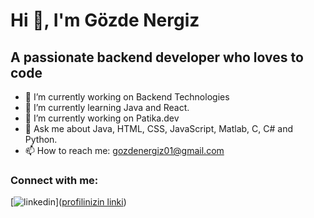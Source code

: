 # Hi 👋, I'm Gözde Nergiz </center>

## A passionate backend developer who loves to code


- 🔭 I’m currently working on Backend Technologies
- 🌱 I’m currently learning Java and React.
- 🔭 I’m currently working on Patika.dev
- 💬 Ask me about Java, HTML, CSS, JavaScript, Matlab, C, C# and Python.
- 📫 How to reach me: gozdenergiz01@gmail.com

### Connect with me:
[![linkedin](https://img.shields.io/badge/LinkedIn-0077B5?style=for-the-badge&logo=linkedin&logoColor=white)]([profilinizin linki](https://www.linkedin.com/in/gözde-nergiz-955762162/))


